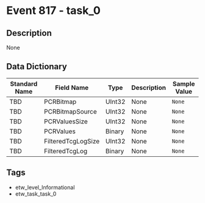 # Event 817 - task_0

## Description
None

## Data Dictionary
|Standard Name|Field Name|Type|Description|Sample Value|
|---|---|---|---|---|
|TBD|PCRBitmap|UInt32|None|`None`|
|TBD|PCRBitmapSource|UInt32|None|`None`|
|TBD|PCRValuesSize|UInt32|None|`None`|
|TBD|PCRValues|Binary|None|`None`|
|TBD|FilteredTcgLogSize|UInt32|None|`None`|
|TBD|FilteredTcgLog|Binary|None|`None`|

## Tags
* etw_level_Informational
* etw_task_task_0